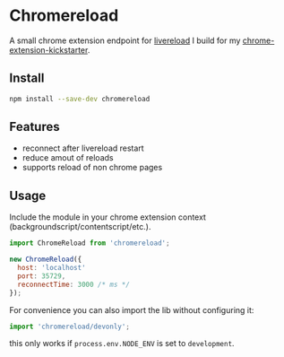 # Chromereload

A small chrome extension endpoint for [livereload](https://www.npmjs.com/package/gulp-livereload) I build for my [chrome-extension-kickstarter](https://github.com/HaNdTriX/generator-chrome-extension-kickstart/tree/master/app/templates).

## Install

```bash
npm install --save-dev chromereload
```

## Features

* reconnect after livereload restart
* reduce amout of reloads
* supports reload of non chrome pages 

## Usage

Include the module in your chrome extension context (backgroundscript/contentscript/etc.).

```javascript
import ChromeReload from 'chromereload';

new ChromeReload({
  host: 'localhost'
  port: 35729,
  reconnectTime: 3000 /* ms */
});
```

For convenience you can also import the lib without configuring it:

```javascript
import 'chromereload/devonly';
```

this only works if `process.env.NODE_ENV` is set to `development`.
